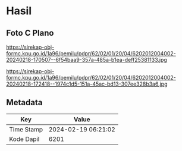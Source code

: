 # Hasil

## Foto C Plano

https://sirekap-obj-formc.kpu.go.id/1a96/pemilu/pdpr/62/02/01/20/04/6202012004002-20240218-170507--6f54baa9-357a-485a-b1ea-deff25381133.jpg

https://sirekap-obj-formc.kpu.go.id/1a96/pemilu/pdpr/62/02/01/20/04/6202012004002-20240218-172418--1974c1d5-151a-45ac-bd13-307ee328b3a6.jpg


## Metadata

| Key        | Value               |
| ---------- | ------------------- |
| Time Stamp | 2024-02-19 06:21:02 |
| Kode Dapil | 6201                |



